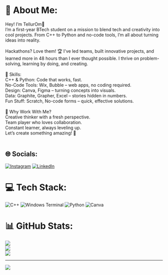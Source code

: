 # 💫 About Me:
Hey! I’m TellurOm👋<br>I’m a first-year BTech student on a mission to blend tech and creativity into cool projects. From C++ to Python and no-code tools, I’m all about turning ideas into reality.<br><br>Hackathons? Love them! 🏆 I've led teams, built innovative projects, and learned more in 48 hours than I ever thought possible. I thrive on problem-solving, learning by doing, and creating.<br><br>🔧 Skills:<br>C++ & Python: Code that works, fast.<br>No-Code Tools: Wix, Bubble – web apps, no coding required.<br>Design: Canva, Figma – turning concepts into visuals.<br>Data: Graphite, Grapher, Excel – stories hidden in numbers.<br>Fun Stuff: Scratch, No-code forms – quick, effective solutions.<br><br>🌱 Why Work With Me?<br>Creative thinker with a fresh perspective.<br>Team player who loves collaboration.<br>Constant learner, always leveling up.<br>Let’s create something amazing! 🚀<br><br>


## 🌐 Socials:
[![Instagram](https://img.shields.io/badge/Instagram-%23E4405F.svg?logo=Instagram&logoColor=white)](https://instagram.com/tellurom_108) [![LinkedIn](https://img.shields.io/badge/LinkedIn-%230077B5.svg?logo=linkedin&logoColor=white)](https://linkedin.com/in/https://www.linkedin.com/in/om-tellur-937672315/) 

# 💻 Tech Stack:
![C++](https://img.shields.io/badge/c++-%2300599C.svg?style=for-the-badge&logo=c%2B%2B&logoColor=white) ![Windows Terminal](https://img.shields.io/badge/Windows%20Terminal-%234D4D4D.svg?style=for-the-badge&logo=windows-terminal&logoColor=white) ![Python](https://img.shields.io/badge/python-3670A0?style=for-the-badge&logo=python&logoColor=ffdd54) ![Canva](https://img.shields.io/badge/Canva-%2300C4CC.svg?style=for-the-badge&logo=Canva&logoColor=white)
# 📊 GitHub Stats:
![](https://github-readme-stats.vercel.app/api?username=TellurOm&theme=dark&hide_border=false&include_all_commits=true&count_private=true)<br/>
![](https://github-readme-streak-stats.herokuapp.com/?user=TellurOm&theme=dark&hide_border=false)<br/>
![](https://github-readme-stats.vercel.app/api/top-langs/?username=TellurOm&theme=dark&hide_border=false&include_all_commits=true&count_private=true&layout=compact)

---
[![](https://visitcount.itsvg.in/api?id=TellurOm&icon=0&color=0)](https://visitcount.itsvg.in)

<!-- Proudly created with GPRM ( https://gprm.itsvg.in ) -->
